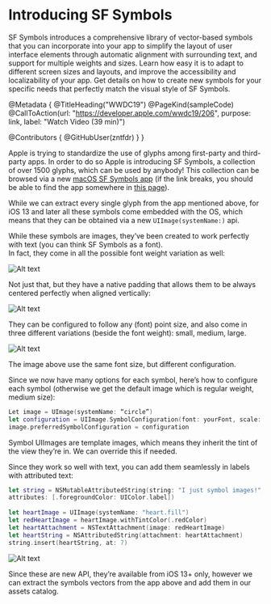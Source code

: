 # Introducing SF Symbols

SF Symbols introduces a comprehensive library of vector-based symbols that you can incorporate into your app to simplify the layout of user interface elements through automatic alignment with surrounding text, and support for multiple weights and sizes. Learn how easy it is to adapt to different screen sizes and layouts, and improve the accessibility and localizability of your app. Get details on how to create new symbols for your specific needs that perfectly match the visual style of SF Symbols.

@Metadata {
   @TitleHeading("WWDC19")
   @PageKind(sampleCode)
   @CallToAction(url: "https://developer.apple.com/wwdc19/206", purpose: link, label: "Watch Video (39 min)")

   @Contributors {
      @GitHubUser(zntfdr)
   }
}



Apple is trying to standardize the use of glyphs among first-party and third-party apps.
In order to do so Apple is introducing SF Symbols, a collection of over 1500 glyphs, which can be used by anybody!
This collection can be browsed via a new [macOS SF Symbols app][sfapp] (if the link breaks, you should be able to find the app somewhere in [this page][appWeb]).

While we can extract every single glyph from the app mentioned above, for iOS 13 and later all these symbols come embedded with the OS, which means that they can be obtained via a new `UIImage(systemName:)` api.

While these symbols are images, they’ve been created to work perfectly with text (you can think SF Symbols as a font).  
In fact, they come in all the possible font weight variation as well:

![Alt text][weightImage]

Not just that, but they have a native padding that allows them to be always centered perfectly when aligned vertically:

![Alt text][verticalImage]

They can be configured to follow any (font) point size, and also come in three different variations (beside the font weight): small, medium, large.

![Alt text][fontImage]

The image above use the same font size, but different configuration.

Since we now have many options for each symbol, here’s how to configure each symbol (otherwise we get the default image which is regular weight, medium size):

```swift
Let image = UImage(systemName: “circle”)
let configuration = UIImage.SymbolConfiguration(font: yourFont, scale: .large)
image.preferredSymbolConfiguration = configuration
```

Symbol UIImages are template images, which means they inherit the tint of the view they’re in. We can override this if needed.

Since they work so well with text, you can add them seamlessly in labels with attributed text:

```swift
let string = NSMutableAttributedString(string: "I just symbol images!",
attributes: [.foregroundColor: UIColor.label])
 
let heartImage = UIImage(systemName: "heart.fill")
let redHeartImage = heartImage.withTintColor(.redColor)
let heartAttachment = NSTextAttachment(image: redHeartImage)
let heartString = NSAttributedString(attachment: heartAttachment)
string.insert(heartString, at: 7)
```

![Alt text][attributedImage]

Since these are new API, they’re available from iOS 13+ only, however we can extract the symbols vectors from the app above and add them in our assets catalog.

[sfapp]: https://developer.apple.com/design/downloads/SF-Symbols.dmg
[appWeb]: https://developer.apple.com/design/human-interface-guidelines/sf-symbols/overview/

[weightImage]: WWDC19-206-weight
[verticalImage]: WWDC19-206-vertical
[fontImage]: WWDC19-206-font
[attributedImage]: WWDC19-206-attributed
